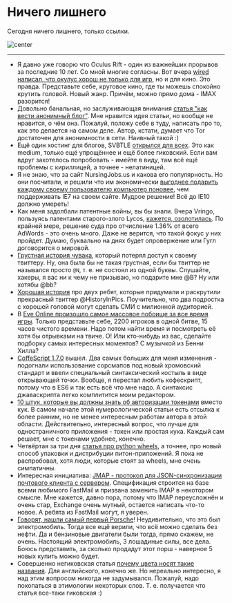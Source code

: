 # Ничего лишнего

Сегодня ничего лишнего, только ссылки.

![center](http://i.imgur.com/rwgofMx.png)

----

* Я давно уже говорю что Oculus Rift - один из важнейших прорывов за последние 10 лет. Со мной многие согласны. Вот вчера [wired написал, что окулус хорош не только  для игр](http://www.wired.com/underwire/2014/01/oculus-movies/), но и для кино. Это правда. Представьте себе, круговое кино, где ты можешь спокойно крутить головой. Новый жанр. Причём, можно прямо дома - IMAX разорится!
* Довольно банальная, но заслуживающая внимания [статья "как вести анонимный блог"](http://untraceableblog.com/). Мне нравится идея статьи, но вообще не нравится, о чём она. Пожалуй, положу себе в туду, написать про то, как это делается на самом деле. Автор, кстати, думает что Tor достаточен для анонимности в сети. Наивный такой :)
* Ещё один хостинг для блогов, SVBTLE [открылся для всех](http://blog.svbtle.com/open-for-everyone). Это как medium, только ещё упрощённее и ещё более гиковский. Если вам вдруг захотелось попробовать - имейте в виду, там всё ещё проблемы с кириллицей, а точнее - нелатиницей.
* Я не знаю, что за сайт NursingJobs.us и какова его популярность. Но они посчитали, и решили что им экономически [выгоднее подарить каждому своему пользователю компьютер поновее](http://www.nursingjobs.us/blog/ie7-users-we-need-to-talk/), чем поддерживать IE7 на своем сайте. Мудрое решение! Всё до IE10 должно умереть!
* Как меня задолбали патентные войны, вы бы знали. Вчера Vringo, пользуясь патентами старого-злого Lycos, [кажется, озолотилась](http://arstechnica.com/tech-policy/2014/01/court-orders-google-to-pay-1-36-of-adwords-revenue-for-infringing-patents/). По крайней мере, решение суда про отчисление 1.36% от всего AdWords - это очень много. Даже не верится, что такой фокус у них пройдет. Думаю, буквально на днях будет опровержение или Гугл договорится о мировой.
* [Грустная история чувака](https://medium.com/p/24eb09e026dd), который потерял доступ к своему твиттеру. Ну, она была бы не такая грустная, если бы твиттер не назывался просто `@N`, т. е. не состоял из одной буквы. Слушайте, хакеры, я вас ни к чему не призываю, но подарите мне @B? Ну или хотябы @bb?
* [Хорошая история](http://www.theatlantic.com/technology/archive/2014/01/the-2-teenagers-who-run-the-wildly-popular-twitter-feed-historyinpics/283291/?utm_content=buffer53a51&utm_source=twitter.com) про двух ребят, которые придумали и раскрутили прекрасный твиттер @HistoryInPics. Поучительно, что два подростка с хорошей головой могут сделать СМИ с милионной аудиторией.
* В [Eve Online произошло самое массовое побоище за все время игры](http://www.polygon.com/2014/1/28/5352774/eve-online-wages-largest-battle-in-its-10-year-history). Только представьте себе, 2200 игроков в одной битве, 15 часов чистого времени. Надо потом найти время и посмотреть её хотя бы отрывками на твиче. О! Или кто-нибудь из вас, сделайте подборку самых интересных моментов? С музычкой из Бенни Хилла?
* [CoffeScript 1.7.0](http://coffeescript.org/#changelog) вышел. Два самых больших для меня изменения - подогнали использование сорсмапов под новый хромовский стандарт и ввели специальный синтаксический костыль в виде открывающей точки. Вообще, я перестал любить кофескрипт, потому что в ES6 и так есть всё что мне надо. А синтаксис джаваскрипта легко комплитится моим редактором.
* [10 штук, которые вы должны знать об авторизации токенами](http://blog.auth0.com/2014/01/27/ten-things-you-should-know-about-tokens-and-cookies) вместо кук. В самом начале этой нумерологической статьи есть отсылка к более ранним, но не менее интересным работам автора в этой области. Действительно, интересный вопрос, что лучше для одностраничного приложения - токен или простая кука. Каждый сам решает, мне с токенами удобнее, конечно.
* Четвёртая за три дня [статья про python wheels](https://rhodecode.com/blog/45/how-we-improved-python-packaging-distribution), а точнее, про новый способ упаковки и дистрибуции питон-приложений. Я пока не распробовал, хотя люди, которые стоят за wheels, мне очень симпатичны.
* Интересная инициатива: [JMAP - протокол для JSON-синхронизации почтового клиента с сервером](http://jmap.io/). Спецификация строится на базе всеми любимого FastMail и призвана заменить IMAP в некотором смысле. Мне кажется, давно пора, потому что IMAP переусложнён и очень стар, Exchange очень мутный, остается написать что-то новое. А ребята из FastMail могут, я уверен.
* [Говорят, нашли самый первый Porsche](http://ca.finance.yahoo.com/news/first-ever-porsche-rediscovered-electric-power-1898-200915772.html)! Неудивительно, что это был электромобиль. Тогда все ещё верили, что всё можно сделать без нефти. Да и бензиновые двигатели были тогда, прямо скажем, не очень. Настоящий электромобиль, 3 лошадиные силы, все дела. Боюсь представить, за сколько продадут этот порш - наверное 5 новых купить можно будет.
* Совершенно негиковская статья [почему цвета носят такие названия](http://gizmodo.com/how-the-colors-got-their-names-1510522700). Для английского, конечно же. Но нереально интересно, я над этим вопросом никогда не задумывался. Пожалуй, надо покопаться в этимологии некоторых слов. Т. е. получается что статья все-таки гиковская :)
